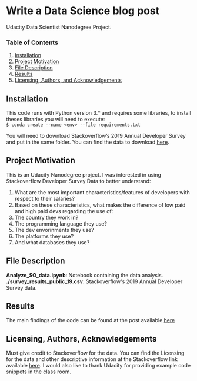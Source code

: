 # Write a Data Science blog post
Udacity Data Scientist Nanodegree Project.

### Table of Contents

1. [Installation](#installation)
2. [Project Motivation](#motivation)
3. [File Description](#files)
4. [Results](#results)
5. [Licensing, Authors, and Acknowledgements](#licensing)

## Installation <a name="installation"></a>

This code runs with Python version 3.* and requires some libraries, to install theses libraries you will need to execute: </br>
` $ conda create --name <env> --file requirements.txt `

You will need to download Stackoverflow’s 2019 Annual Developer Survey and put in the same folder. You can find the data to download [here](https://insights.stackoverflow.com/survey). </br>


## Project Motivation <a name="motivation"></a>

This is an Udacity Nanodegree project. I was interested in using Stackoverflow Developer Survey Data to better understand:</br>
1. What are the most important characteristics/features of developers with respect to their salaries? </br>
2. Based on these characteristics, what makes the difference of low paid and high paid devs regarding the use of: </br>
3. The country they work in?
4. The programming language they use?
5. The dev envorinments they use?
6. The platforms they use?
7. And what databases they use? </br>

## File Description <a name="files"></a>

**Analyze_SO_data.ipynb**: Notebook containing the data analysis. </br>
**./survey_results_public_19.csv**: Stackoverflow's 2019 Annual Developer Survey data. </br>

## Results <a name="results"></a>
The main findings of the code can be found at the post available [here](https://medium.com/@c0knaak/how-to-increase-your-salary-as-a-developer-55b38509fa5f)

## Licensing, Authors, Acknowledgements<a name="licensing"></a>
Must give credit to Stackoverflow for the data. You can find the Licensing for the data and other descriptive information at the Stackoverflow link available [here](https://insights.stackoverflow.com/survey).
I would also like to thank Udacity for providing example code snippets in the class room.